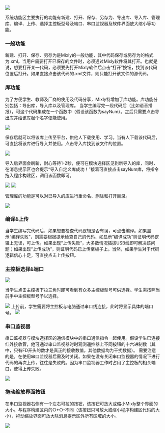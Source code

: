 ![](https://github.com/xbed/Mixly_Arduino/blob/master/wiki_pic/%E7%B3%BB%E7%BB%9F%E5%8A%9F%E8%83%BD%E5%8C%BA1.png)

系统功能区主要执行的功能有新建、打开、保存、另存为、导出库、导入库、管理库、编译、上传、选择主控板型号及端口、串口监视器及软件界面放大缩小等功能。

### 一般功能
新建、打开、保存、另存为是Mixly的一般功能，其中代码保存或另存为的格式为.xml。当用户需要打开已保存的文件时，必须通过Mixly软件将其打开。也就是说，想要打开某一代码，必须要先打开Mixly软件后点击“打开”按钮，找到该代码位置后打开。如果直接点击该代码的.xml文件，则只能打开该文件的源代码。
### 库功能
为了方便学生、教师及厂商的使用及代码分享，Mixly特增加了库功能。库功能分别包括：导出库，导入库以及管理库。
当学生编写完一段代码后（比如语音播报），可这个代码集成在一个函数中（假设该函数为sayNum）。之后只需要点击导出库并给该库起个名字便能使用。

![](https://github.com/xbed/Mixly_Arduino/blob/master/wiki_pic/%E7%B3%BB%E7%BB%9F%E5%8A%9F%E8%83%BD%E5%8C%BA2.png)

保存后就可以将该库上传至平台，供他人下载使用、学习。当有人下载该代码后，可直接将该库进行导入并使用。点击导入库找到该文件的位置。

![](https://github.com/xbed/Mixly_Arduino/blob/master/wiki_pic/%E7%B3%BB%E7%BB%9F%E5%8A%9F%E8%83%BD%E5%8C%BA3.png)

导入后界面会刷新，耐心等待1-2秒，便可在模块选择区见到新导入的库，同时，在消息提示区也会提示“导入自定义库成功！”接着可直接点击sayNum库，将指令拖入程序构建区，调用该函数即可。 

![](https://github.com/xbed/Mixly_Arduino/blob/master/wiki_pic/%E7%B3%BB%E7%BB%9F%E5%8A%9F%E8%83%BD%E5%8C%BA4.png)
![](https://github.com/xbed/Mixly_Arduino/blob/master/wiki_pic/%E7%B3%BB%E7%BB%9F%E5%8A%9F%E8%83%BD%E5%8C%BA5.png)

管理库的功能是可以对已导入的库进行重命名、删除和打开目录。

![](https://github.com/xbed/Mixly_Arduino/blob/master/wiki_pic/%E7%B3%BB%E7%BB%9F%E5%8A%9F%E8%83%BD%E5%8C%BA6.png)

### 编译&上传
当学生编写完代码后，如果想要检查代码逻辑是否有误，可点击编译。如果显示“编译失败”，则需要根据提示检查自己的代码，如显示“编译成功”则证明代码逻辑上无误，可上传。如果出现“上传失败”，大多数情况插拔USB线即可解决该问题；如果出现“上传成功”，则证明代码已上传至板子上。当然，如果学生对于代码逻辑信心十足，可直接点击上传按钮。
### 主控板选择&端口
![](https://github.com/xbed/Mixly_Arduino/blob/master/wiki_pic/%E7%B3%BB%E7%BB%9F%E5%8A%9F%E8%83%BD%E5%8C%BA7.png)

当学生点击主控板下拉三角时即可看到有众多主控板型号可供选择。学生需按照当前手中主控板型号予以选择。

![](https://github.com/xbed/Mixly_Arduino/blob/master/wiki_pic/%E7%B3%BB%E7%BB%9F%E5%8A%9F%E8%83%BD%E5%8C%BA8.png)
上传前，学生需要将主控板与电脑通过串口线连接，此时将显示具体的端口号。
![](https://github.com/xbed/Mixly_Arduino/blob/master/wiki_pic/%E7%B3%BB%E7%BB%9F%E5%8A%9F%E8%83%BD%E5%8C%BA9.png)
### 串口监视器
串口监视器与模块选择区的通信模块中的串口通信指令一起使用。假设学生已连接红外接收管，他可通过串口监视器时时观测遥控器上不同按钮的十六进制数（其中，只有FD开头的数才是真正的接收数值，其他数据均为干扰数据）。
需要注意的是，在使用串口监视器后需及时关闭。如果在没有关闭串口监视器的情况下进行代码的再次上传，往往是失败的。因为串口监视器工作时占用了主控板的相关端口，使得上传失败。

![](https://github.com/xbed/Mixly_Arduino/blob/master/wiki_pic/%E7%B3%BB%E7%BB%9F%E5%8A%9F%E8%83%BD%E5%8C%BA10.png)
### 拖动缩放界面按钮
在串口监视器右侧有一个左右可拉的按钮，该按钮可放大或缩小Mixly整个界面的大小。与程序构建区内的○+○-不同（该按钮只可放大或缩小程序构建区代码的大小），拖动缩放界面可放大除消息提示区外所有区域的大小。

![](https://github.com/xbed/Mixly_Arduino/blob/master/wiki_pic/%E7%B3%BB%E7%BB%9F%E5%8A%9F%E8%83%BD%E5%8C%BA11.png)